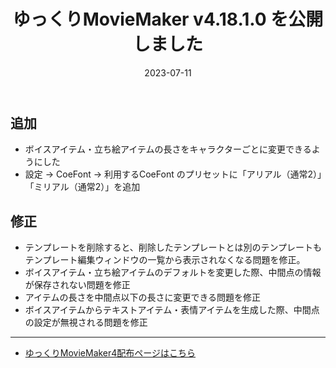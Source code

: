 ﻿---
title: ゆっくりMovieMaker v4.18.1.0 を公開しました
date: 2023-07-11
tags: [YMM4,お知らせ]
---
## 追加
- ボイスアイテム・立ち絵アイテムの長さをキャラクターごとに変更できるようにした
- 設定 → CoeFont → 利用するCoeFont のプリセットに「アリアル（通常2）」「ミリアル（通常2）」を追加
## 修正
- テンプレートを削除すると、削除したテンプレートとは別のテンプレートもテンプレート編集ウィンドウの一覧から表示されなくなる問題を修正。
- ボイスアイテム・立ち絵アイテムのデフォルトを変更した際、中間点の情報が保存されない問題を修正
- アイテムの長さを中間点以下の長さに変更できる問題を修正
- ボイスアイテムからテキストアイテム・表情アイテムを生成した際、中間点の設定が無視される問題を修正

---

- [ゆっくりMovieMaker4配布ページはこちら](../index.md)